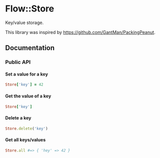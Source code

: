 # Flow::Store

Key/value storage.

This library was inspired by https://github.com/GantMan/PackingPeanut.

## Documentation

### Public API

#### Set a value for a key

```ruby
Store['key'] = 42
```

#### Get the value of a key

```ruby
Store['key']
```

#### Delete a key

```ruby
Store.delete('key')
```

#### Get all keys/values

```ruby
Store.all #=> { 'hey' => 42 }
```
